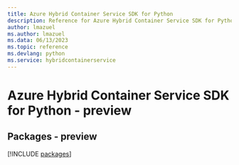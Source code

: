```yaml
---
title: Azure Hybrid Container Service SDK for Python
description: Reference for Azure Hybrid Container Service SDK for Python
author: lmazuel
ms.author: lmazuel
ms.data: 06/13/2023
ms.topic: reference
ms.devlang: python
ms.service: hybridcontainerservice
---
```

# Azure Hybrid Container Service SDK for Python - preview
## Packages - preview
[!INCLUDE [packages](hybrid-container-service-index.md)]